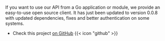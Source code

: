 
If you want to use our API from a Go application or module, we provide an easy-to-use open source client. It has just been updated to version 0.0.8 with updated dependencies, fixes and better authentication on some systems.

- Check this project [on GitHub](https://github.com/CleverCloud/clevercloud-client-go) {{< icon "github" >}}



